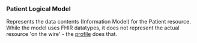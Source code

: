 <!-- StructureDefinition-HaPatientLM-intro.md {% comment %}
*****************************************************************************************
*                            WARNING: DO NOT EDIT THIS FILE                             *
*                                                                                       *
* This file is generated by SUSHI. Any edits you make to this file will be overwritten. *
*                                                                                       *
* To change the contents of this file, edit the original source file at:                *
* ig-data/input/pagecontent/StructureDefinition-HaPatientLM-intro.md                    *
*****************************************************************************************
{% endcomment %} -->
### Patient Logical Model

Represents the data contents (Information Model) for the Patient resource. While the model uses FHIR datatypes, it does not represent the actual resource 'on the wire' - the [profile](StructureDefinition-HaPatient.html) does that. 


